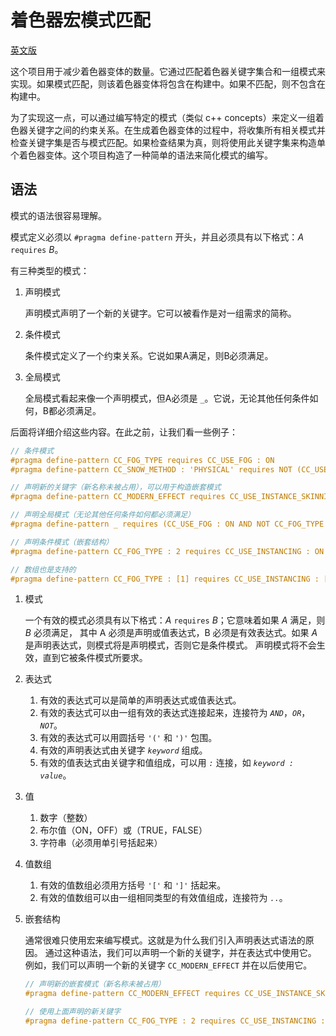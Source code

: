 # 着色器宏模式匹配

[英文版](./README.md)

这个项目用于减少着色器变体的数量。它通过匹配着色器关键字集合和一组模式来实现。如果模式匹配，则该着色器变体将包含在构建中。如果不匹配，则不包含在构建中。

为了实现这一点，可以通过编写特定的模式（类似 c++ concepts）来定义一组着色器关键字之间的约束关系。在生成着色器变体的过程中，将收集所有相关模式并检查关键字集是否与模式匹配。如果检查结果为真，则将使用此关键字集来构造单个着色器变体。这个项目构造了一种简单的语法来简化模式的编写。

## 语法

模式的语法很容易理解。

模式定义必须以 `#pragma define-pattern` 开头，并且必须具有以下格式：_A_ `requires` _B_。

有三种类型的模式：
1. 声明模式

   声明模式声明了一个新的关键字。它可以被看作是对一组需求的简称。

2. 条件模式

   条件模式定义了一个约束关系。它说如果A满足，则B必须满足。

3. 全局模式

   全局模式看起来像一个声明模式，但A必须是 _`_`_。它说，无论其他任何条件如何，B都必须满足。

后面将详细介绍这些内容。在此之前，让我们看一些例子：

``` glsl
// 条件模式
#pragma define-pattern CC_FOG_TYPE requires CC_USE_FOG : ON
#pragma define-pattern CC_SNOW_METHOD : 'PHYSICAL' requires NOT (CC_USE_FOG : ON AND NOT CC_FOG_TYPE : 1)

// 声明新的关键字（新名称未被占用），可以用于构造嵌套模式
#pragma define-pattern CC_MODERN_EFFECT requires CC_USE_INSTANCE_SKINNING : ON AND CC_USE_FOG : ON

// 声明全局模式（无论其他任何条件如何都必须满足）
#pragma define-pattern _ requires (CC_USE_FOG : ON AND NOT CC_FOG_TYPE : 1 OR CC_USE_INSTANCING : ON)

// 声明条件模式（嵌套结构）
#pragma define-pattern CC_FOG_TYPE : 2 requires CC_USE_INSTANCING : ON AND CC_MODERN_EFFECT

// 数组也是支持的
#pragma define-pattern CC_FOG_TYPE : [1] requires CC_USE_INSTANCING : [ON, OFF]
```

1. 模式

   一个有效的模式必须具有以下格式：_A_ `requires` _B_；它意味着如果 _A_ 满足，则 _B_ 必须满足，
   其中 A 必须是声明或值表达式，B 必须是有效表达式。如果 _A_ 是声明表达式，则模式将是声明模式，否则它是条件模式。
   声明模式将不会生效，直到它被条件模式所要求。

2. 表达式

    1. 有效的表达式可以是简单的声明表达式或值表达式。
    2. 有效的表达式可以由一组有效的表达式连接起来，连接符为 _`AND`_，_`OR`_，_`NOT`_。
    3. 有效的表达式可以用圆括号 `'('` 和 `')'` 包围。
    4. 有效的声明表达式由关键字 _`keyword`_ 组成。
    5. 有效的值表达式由关键字和值组成，可以用 _`:`_ 连接，如 _`keyword : value`_。
   
3. 值

    1. 数字（整数）
    2. 布尔值（ON，OFF）或（TRUE，FALSE）
    3. 字符串（必须用单引号括起来）

4.  值数组

    1. 有效的值数组必须用方括号 `'['` 和 `']'` 括起来。
    2. 有效的值数组可以由一组相同类型的有效值组成，连接符为 _`..`_。
   
5.  嵌套结构

    通常很难只使用宏来编写模式。这就是为什么我们引入声明表达式语法的原因。
    通过这种语法，我们可以声明一个新的关键字，并在表达式中使用它。
    例如，我们可以声明一个新的关键字 `CC_MODERN_EFFECT` 并在以后使用它。
    ``` glsl
    // 声明新的嵌套模式（新名称未被占用）
    #pragma define-pattern CC_MODERN_EFFECT requires CC_USE_INSTANCE_SKINNING : ON AND CC_USE_FOG : ON

    // 使用上面声明的新关键字
    #pragma define-pattern CC_FOG_TYPE : 2 requires CC_USE_INSTANCING : ON AND CC_MODERN_EFFECT
    ```